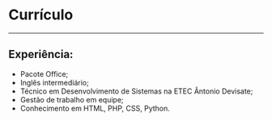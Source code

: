 # Currículo

---

## Experiência:
- Pacote Office;
- Inglês intermediário;
- Técnico em Desenvolvimento de Sistemas na ETEC Ântonio Devisate;
- Gestão de trabalho em equipe;
- Conhecimento em HTML, PHP, CSS, Python.